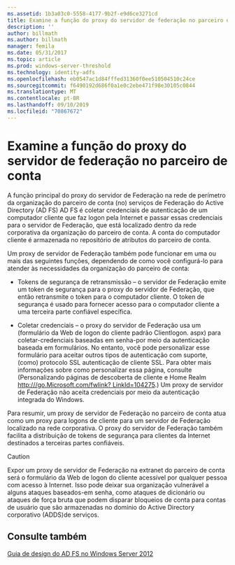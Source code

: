 ```yaml
---
ms.assetid: 1b3a03c0-5558-4177-9b2f-e9d6ce3271cd
title: Examine a função do proxy do servidor de federação no parceiro de conta
description: ''
author: billmath
ms.author: billmath
manager: femila
ms.date: 05/31/2017
ms.topic: article
ms.prod: windows-server-threshold
ms.technology: identity-adfs
ms.openlocfilehash: eb0547ac1d84fffed31360f0ee510504510c24ce
ms.sourcegitcommit: f6490192d686f0a1e0c2ebe471f98e30105c0844
ms.translationtype: MT
ms.contentlocale: pt-BR
ms.lasthandoff: 09/10/2019
ms.locfileid: "70867672"
---
```

# <a name="review-the-role-of-the-federation-server-proxy-in-the-account-partner"></a>Examine a função do proxy do servidor de federação no parceiro de conta

A função principal do proxy do servidor de Federação na rede de perímetro da organização do parceiro de conta \(no\) serviços de Federação do Active Directory (AD FS) AD FS é coletar credenciais de autenticação de um computador cliente que faz logon pela Internet e passar essas credenciais para o servidor de Federação, que está localizado dentro da rede corporativa da organização do parceiro de conta. A conta do computador cliente é armazenada no repositório de atributos do parceiro de conta.  
  
Um proxy de servidor de Federação também pode funcionar em uma ou mais das seguintes funções, dependendo de como você configurá-lo para atender às necessidades da organização do parceiro de conta:  
  
-   Tokens de segurança de retransmissão – o servidor de Federação emite um token de segurança para o proxy do servidor de Federação, que então retransmite o token para o computador cliente. O token de segurança é usado para fornecer acesso para o computador cliente a uma terceira parte confiável específica.  
  
-   Coletar credenciais – o proxy do servidor de Federação usa um \(formulário da Web de logon do cliente padrão Clientlogon. aspx\) para coletar\-credenciais baseadas em senha\-por meio da autenticação baseada em formulários. No entanto, você pode personalizar esse formulário para aceitar outros tipos de autenticação com suporte, \(como\) protocolo SSL autenticação de cliente SSL. Para obter mais informações sobre como personalizar essa página, consulte \(Personalizando páginas de descoberta de cliente e Home Realm [http:\/\/\/go.Microsoft.com\/fwlink? LinkId\=104275](https://go.microsoft.com/fwlink/?LinkId=104275).\) Um proxy de servidor de Federação não aceita credenciais por meio da autenticação integrada do Windows.  
  
Para resumir, um proxy de servidor de Federação no parceiro de conta atua como um proxy para logons de cliente para um servidor de Federação localizado na rede corporativa. O proxy do servidor de Federação também facilita a distribuição de tokens de segurança para clientes da Internet destinados a terceiras partes confiáveis.  
  
> [!CAUTION]  
> Expor um proxy de servidor de Federação na extranet do parceiro de conta será o formulário da Web de logon do cliente acessível por qualquer pessoa com acesso à Internet. Isso pode deixar sua organização vulnerável a alguns ataques baseados\-em senha, como ataques de dicionário ou ataques de força bruta que podem disparar bloqueios de conta para contas de usuário que são armazenadas no domínio do Active Directory corporativo \(ADDS\)de serviços.  
  

## <a name="see-also"></a>Consulte também
[Guia de design do AD FS no Windows Server 2012](AD-FS-Design-Guide-in-Windows-Server-2012.md)
